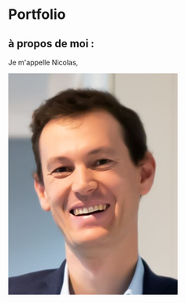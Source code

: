 
# Portfolio

## à propos de moi : 

Je m'appelle Nicolas, 

![Texte alternatif](/images/aurelien.jpg)      





